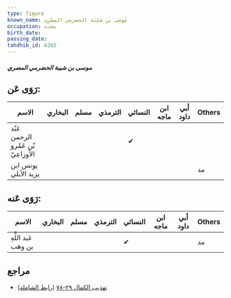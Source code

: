 ```yaml
---
type: figure
known_name: مُوسَى بن شَيْبَة الحضرمي المِصْرِي
occupation: محدث
birth_date:
passing_date:
tahdhib_id: 6265
---
```

##### موسى بن شيبة الحضرمي المصري

## رَوَى عَن:
| الاسم                               | البخاري | مسلم | الترمذي | النسائي | ابن ماجه | أبي داود | Others |
| ----------------------------------- | ------- | ---- | ------- | ------- | -------- | -------- | ------ |
| عَبْد الرحمن بْن عَمْرو الأَوزاعِيّ |         |      |         | ✔       |          |          |        |
| يونس ابن يزيد الأيلي                |         |      |         |         |          |          | مد     |
## رَوَى عَنه:
| الاسم               | البخاري | مسلم | الترمذي | النسائي | ابن ماجه | أبي داود | Others |
| ------------------- | ------- | ---- | ------- | ------- | -------- | -------- | ------ |
| عَبد اللَّهِ بن وهب |         |      |         | ✔       |          |          | مد     |
## مراجع
- [تهذيب الكمال ٢٩-٧٨](obsidian://open?vault=Tahdhib-al-Kamal&file=Figures/٦٢٦٥-موسى%20بن%20شيبة%20الحضرمي%20المصري) ([رابط الشاملة](https://shamela.ws/book/3722/15649))